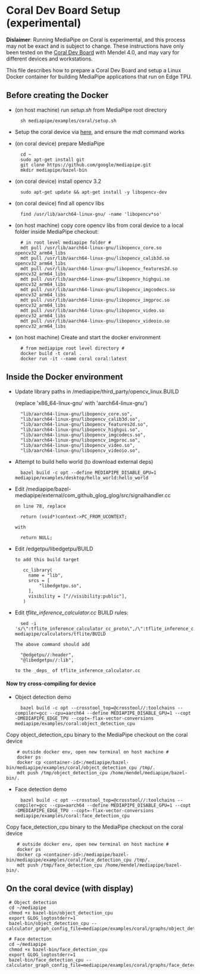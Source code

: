 # Coral Dev Board Setup (experimental)

**Dislaimer**: Running MediaPipe on Coral is experimental, and this process may
not be exact and is subject to change. These instructions have only been tested
on the [Coral Dev Board](https://coral.ai/products/dev-board/) with Mendel 4.0,
and may vary for different devices and workstations.

This file describes how to prepare a Coral Dev Board and setup a Linux
Docker container for building MediaPipe applications that run on Edge TPU.

## Before creating the Docker

* (on host machine) run _setup.sh_ from MediaPipe root directory

        sh mediapipe/examples/coral/setup.sh

* Setup the coral device via [here](https://coral.withgoogle.com/docs/dev-board/get-started/), and ensure the _mdt_ command works

* (on coral device) prepare MediaPipe

        cd ~
        sudo apt-get install git
        git clone https://github.com/google/mediapipe.git
        mkdir mediapipe/bazel-bin

* (on coral device) install opencv 3.2

        sudo apt-get update && apt-get install -y libopencv-dev

* (on coral device) find all opencv libs

        find /usr/lib/aarch64-linux-gnu/ -name 'libopencv*so'

* (on host machine) copy core opencv libs from coral device to a local folder inside MediaPipe checkout:

        # in root level mediapipe folder #
        mdt pull /usr/lib/aarch64-linux-gnu/libopencv_core.so opencv32_arm64_libs
        mdt pull /usr/lib/aarch64-linux-gnu/libopencv_calib3d.so opencv32_arm64_libs
        mdt pull /usr/lib/aarch64-linux-gnu/libopencv_features2d.so opencv32_arm64_libs
        mdt pull /usr/lib/aarch64-linux-gnu/libopencv_highgui.so opencv32_arm64_libs
        mdt pull /usr/lib/aarch64-linux-gnu/libopencv_imgcodecs.so opencv32_arm64_libs
        mdt pull /usr/lib/aarch64-linux-gnu/libopencv_imgproc.so opencv32_arm64_libs
        mdt pull /usr/lib/aarch64-linux-gnu/libopencv_video.so opencv32_arm64_libs
        mdt pull /usr/lib/aarch64-linux-gnu/libopencv_videoio.so opencv32_arm64_libs

* (on host machine) Create and start the docker environment

        # from mediapipe root level directory #
        docker build -t coral .
        docker run -it --name coral coral:latest

## Inside the Docker environment

* Update library paths in /mediapipe/third_party/opencv_linux.BUILD

  (replace 'x86_64-linux-gnu' with 'aarch64-linux-gnu')

        "lib/aarch64-linux-gnu/libopencv_core.so",
        "lib/aarch64-linux-gnu/libopencv_calib3d.so",
        "lib/aarch64-linux-gnu/libopencv_features2d.so",
        "lib/aarch64-linux-gnu/libopencv_highgui.so",
        "lib/aarch64-linux-gnu/libopencv_imgcodecs.so",
        "lib/aarch64-linux-gnu/libopencv_imgproc.so",
        "lib/aarch64-linux-gnu/libopencv_video.so",
        "lib/aarch64-linux-gnu/libopencv_videoio.so",

* Attempt to build hello world (to download external deps)

        bazel build -c opt --define MEDIAPIPE_DISABLE_GPU=1 mediapipe/examples/desktop/hello_world:hello_world

* Edit  /mediapipe/bazel-mediapipe/external/com_github_glog_glog/src/signalhandler.cc

      on line 78, replace

        return (void*)context->PC_FROM_UCONTEXT;

      with

        return NULL;

* Edit  /edgetpu/libedgetpu/BUILD

      to add this build target

         cc_library(
           name = "lib",
           srcs = [
               "libedgetpu.so",
           ],
           visibility = ["//visibility:public"],
         )

* Edit *tflite_inference_calculator.cc*  BUILD rules:

        sed -i 's/\":tflite_inference_calculator_cc_proto\",/\":tflite_inference_calculator_cc_proto\",\n\t\"@edgetpu\/\/:header\",\n\t\"@libedgetpu\/\/:lib\",/g' mediapipe/calculators/tflite/BUILD

      The above command should add

        "@edgetpu//:header",
        "@libedgetpu//:lib",

      to the _deps_ of tflite_inference_calculator.cc

#### Now try cross-compiling for device

* Object detection demo

        bazel build -c opt --crosstool_top=@crosstool//:toolchains --compiler=gcc --cpu=aarch64 --define MEDIAPIPE_DISABLE_GPU=1 --copt -DMEDIAPIPE_EDGE_TPU --copt=-flax-vector-conversions mediapipe/examples/coral:object_detection_cpu

 Copy object_detection_cpu binary to the MediaPipe checkout on the coral device

        # outside docker env, open new terminal on host machine #
        docker ps
        docker cp <container-id>:/mediapipe/bazel-bin/mediapipe/examples/coral/object_detection_cpu /tmp/.
        mdt push /tmp/object_detection_cpu /home/mendel/mediapipe/bazel-bin/.

* Face detection demo

        bazel build -c opt --crosstool_top=@crosstool//:toolchains --compiler=gcc --cpu=aarch64 --define MEDIAPIPE_DISABLE_GPU=1 --copt -DMEDIAPIPE_EDGE_TPU --copt=-flax-vector-conversions mediapipe/examples/coral:face_detection_cpu

 Copy face_detection_cpu binary to the MediaPipe checkout on the coral device

        # outside docker env, open new terminal on host machine #
        docker ps
        docker cp <container-id>:/mediapipe/bazel-bin/mediapipe/examples/coral/face_detection_cpu /tmp/.
        mdt push /tmp/face_detection_cpu /home/mendel/mediapipe/bazel-bin/.

## On the coral device (with display)

     # Object detection
     cd ~/mediapipe
     chmod +x bazel-bin/object_detection_cpu
     export GLOG_logtostderr=1
     bazel-bin/object_detection_cpu --calculator_graph_config_file=mediapipe/examples/coral/graphs/object_detection_desktop_live.pbtxt

     # Face detection
     cd ~/mediapipe
     chmod +x bazel-bin/face_detection_cpu
     export GLOG_logtostderr=1
     bazel-bin/face_detection_cpu --calculator_graph_config_file=mediapipe/examples/coral/graphs/face_detection_desktop_live.pbtxt

